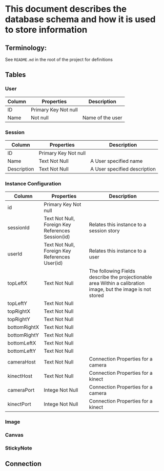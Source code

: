 # This document describes the database schema and how it is used to store information

## Terminology:
See ```README.md``` in the root of the project for definitions

## Tables

### User

Column | Properties           | Description
-------|----------------------|------------
ID     | Primary Key Not null |
Name   | Not null             | Name of the user

### Session

Column      | Properties           | Description
------------|----------------------|------------
ID          | Primary Key Not null |
Name        | Text Not Null        | A User specified name
Description | Text Not Null        | A User specified description

### Instance Configuration

Column       | Properties                                        | Description
-------------|---------------------------------------------------|------------
id           | Primary Key Not null                              |
sessionId    | Text Not Null, Foreign Key References Session(id) | Relates this instance to a session story
userId       | Text Not Null, Foreign Key References User(id)    | Relates this instance to a user
topLeftX     | Text Not Null                                     | The following Fields describe the projectionable area Within a calibration image, but the image is not stored
topLeftY     | Text Not Null                                     | 
topRightX    | Text Not Null                                     |
topRightY    | Text Not Null                                     |
bottomRightX | Text Not Null                                     |
bottomRightY | Text Not Null                                     |
bottomLeftX  | Text Not Null                                     |
bottomLeftY  | Text Not Null                                     |
cameraHost   | Text Not Null                                     | Connection Properties for a camera
kinectHost   | Text Not Null                                     | Connection Properties for a kinect
cameraPort   | Intege Not Null                                   | Connection Properties for a camera
kinectPort   | Intege Not Null                                   | Connection Properties for a kinect

### Image

### Canvas

### StickyNote

## Connection
